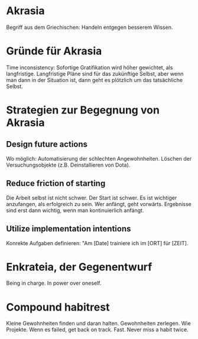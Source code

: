 # Akrasia
Begriff aus dem Griechischen: Handeln entgegen besserem Wissen.

# Gründe für Akrasia
Time inconsistency: Sofortige Gratifikation wird höher gewichtet, als langfristige. Langfristige Pläne sind für das zukünftige Selbst, aber wenn man dann in der Situation ist, dann geht es plötzlich um das tatsächliche Selbst.

# Strategien zur Begegnung von Akrasia
## Design future actions
Wo möglich: Automatisierung der schlechten Angewohnheiten. Löschen der Versuchungsobjekte (z.B. Deinstallieren von Dota).
## Reduce friction of starting
Die Arbeit selbst ist nicht schwer. Der Start ist schwer. Es ist wichtiger anzufangen, als erfolgreich zu sein. Wer anfängt, geht vorwärts. Ergebnisse sind erst dann wichtig, wenn man kontinuierlich anfängt.
## Utilize implementation intentions
Konrekte Aufgaben definieren: "Am [Date] trainiere ich im [ORT] für [ZEIT].

# Enkrateia, der Gegenentwurf
Being in charge. In power over oneself.

# Compound habitrest
Kleine Gewohnheiten finden und daran halten. Gewohnheiten zerlegen. Wie Projekte. Wenn es failed, get back on track. Fast. Never miss a habit twice.